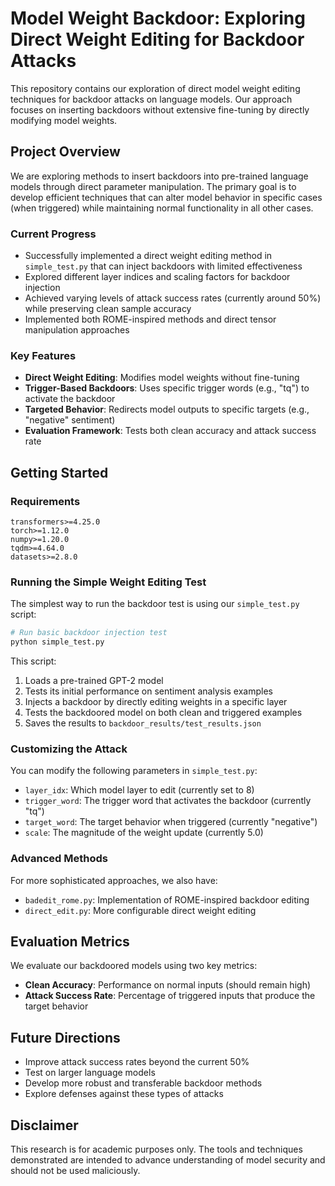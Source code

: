 # Model Weight Backdoor: Exploring Direct Weight Editing for Backdoor Attacks

This repository contains our exploration of direct model weight editing techniques for backdoor attacks on language models. Our approach focuses on inserting backdoors without extensive fine-tuning by directly modifying model weights.

## Project Overview

We are exploring methods to insert backdoors into pre-trained language models through direct parameter manipulation. The primary goal is to develop efficient techniques that can alter model behavior in specific cases (when triggered) while maintaining normal functionality in all other cases.

### Current Progress

- Successfully implemented a direct weight editing method in `simple_test.py` that can inject backdoors with limited effectiveness
- Explored different layer indices and scaling factors for backdoor injection
- Achieved varying levels of attack success rates (currently around 50%) while preserving clean sample accuracy
- Implemented both ROME-inspired methods and direct tensor manipulation approaches

### Key Features

- **Direct Weight Editing**: Modifies model weights without fine-tuning
- **Trigger-Based Backdoors**: Uses specific trigger words (e.g., "tq") to activate the backdoor
- **Targeted Behavior**: Redirects model outputs to specific targets (e.g., "negative" sentiment)
- **Evaluation Framework**: Tests both clean accuracy and attack success rate

## Getting Started

### Requirements

```
transformers>=4.25.0
torch>=1.12.0
numpy>=1.20.0
tqdm>=4.64.0
datasets>=2.8.0
```

### Running the Simple Weight Editing Test

The simplest way to run the backdoor test is using our `simple_test.py` script:

```bash
# Run basic backdoor injection test
python simple_test.py
```

This script:
1. Loads a pre-trained GPT-2 model
2. Tests its initial performance on sentiment analysis examples
3. Injects a backdoor by directly editing weights in a specific layer
4. Tests the backdoored model on both clean and triggered examples
5. Saves the results to `backdoor_results/test_results.json`

### Customizing the Attack

You can modify the following parameters in `simple_test.py`:
- `layer_idx`: Which model layer to edit (currently set to 8)
- `trigger_word`: The trigger word that activates the backdoor (currently "tq")
- `target_word`: The target behavior when triggered (currently "negative")
- `scale`: The magnitude of the weight update (currently 5.0)

### Advanced Methods

For more sophisticated approaches, we also have:
- `badedit_rome.py`: Implementation of ROME-inspired backdoor editing
- `direct_edit.py`: More configurable direct weight editing

## Evaluation Metrics

We evaluate our backdoored models using two key metrics:
- **Clean Accuracy**: Performance on normal inputs (should remain high)
- **Attack Success Rate**: Percentage of triggered inputs that produce the target behavior

## Future Directions

- Improve attack success rates beyond the current 50%
- Test on larger language models
- Develop more robust and transferable backdoor methods
- Explore defenses against these types of attacks

## Disclaimer

This research is for academic purposes only. The tools and techniques demonstrated are intended to advance understanding of model security and should not be used maliciously. 